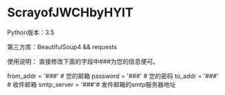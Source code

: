 # ScrayofJWCHbyHYIT

Python版本：3.5

第三方库：BeautifulSoup4 && requests

使用说明：
直接修改下面的字段中###为您的信息便可。

from_addr = '###'  # 您的邮箱
password = '###'   # 您的密码
to_addr = '###'    # 收件邮箱
smtp_server = '###'# 发件邮箱的smtp服务器地址